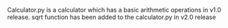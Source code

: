 Calculator.py is a calculator which has a basic arithmetic operations in v1.0 release.
sqrt function has been added to the calculator.py in v2.0 release
